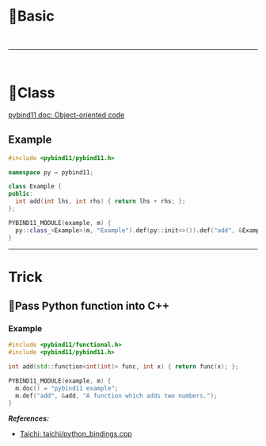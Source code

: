 # :fallen_leaf:Basic

<!--  -->
<br>

---

<br>
<!--  -->

# :fallen_leaf:Class

[pybind11 doc: Object-oriented code](https://pybind11.readthedocs.io/en/stable/classes.html)

## Example

```c++
#include <pybind11/pybind11.h>

namespace py = pybind11;

class Example {
public:
  int add(int lhs, int rhs) { return lhs + rhs; };
};

PYBIND11_MODULE(example, m) {
  py::class_<Example>(m, "Example").def(py::init<>()).def("add", &Example::add);
}
```

---

# Trick

## :star2:Pass Python function into C++

### Example

```c++
#include <pybind11/functional.h>
#include <pybind11/pybind11.h>

int add(std::function<int(int)> func, int x) { return func(x); };

PYBIND11_MODULE(example, m) {
  m.doc() = "pybind11 example";
  m.def("add", &add, "A function which adds two numbers.");
}
```

**_References:_**

- [Taichi: taichi/python_bindings.cpp](https://github.com/rivergold/taichi/blob/4514d5834bcc05ec5ef4aeb4c4ce7a149d98970d/taichi/python_bindings.cpp#L163)
